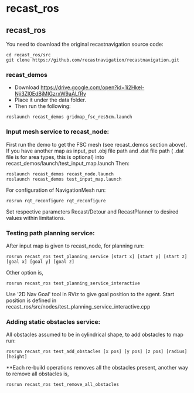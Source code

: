 # recast_ros

## recast_ros

You need to download the original recastnavigation source code:
```
cd recast_ros/src
git clone https://github.com/recastnavigation/recastnavigation.git
```

### recast_demos

- Download https://drive.google.com/open?id=1i2Hkel-Nji3Zl0EdBjMIGzrxW9aALfRy
- Place it under the data folder.
- Then run the following:
```
roslaunch recast_demos gridmap_fsc_res5cm.launch
```

### Input mesh service to recast_node:

First run the demo to get the FSC mesh (see recast_demos section above).
If you have another map as input, put .obj file path and .dat file path ( .dat file is for area types, this is optional) into recast_demos/launch/test_input_map.launch
Then:

```
roslaunch recast_demos recast_node.launch
roslaunch recast_demos test_input_map.launch
```

For configuration of NavigationMesh run:

```
rosrun rqt_reconfigure rqt_reconfigure
```

Set respective parameters Recast/Detour and RecastPlanner to desired values within limitations.

### Testing path planning service:

After input map is given to recast_node, for planning run:

```
rosrun recast_ros test_planning_service [start x] [start y] [start z] [goal x] [goal y] [goal z]
```

Other option is,

```
rosrun recast_ros test_planning_service_interactive
```

Use '2D Nav Goal' tool in RViz to give goal position to the agent. Start position is defined in recast_ros/src/nodes/test_planning_service_interactive.cpp

### Adding static obstacles service:

All obstacles assumed to be in cylindrical shape, to add obstacles to map run:

```
rosrun recast_ros test_add_obstacles [x pos] [y pos] [z pos] [radius] [height]
```

**Each re-build operations removes all the obstacles present, another way to remove all obstacles is,

```
rosrun recast_ros test_remove_all_obstacles
```